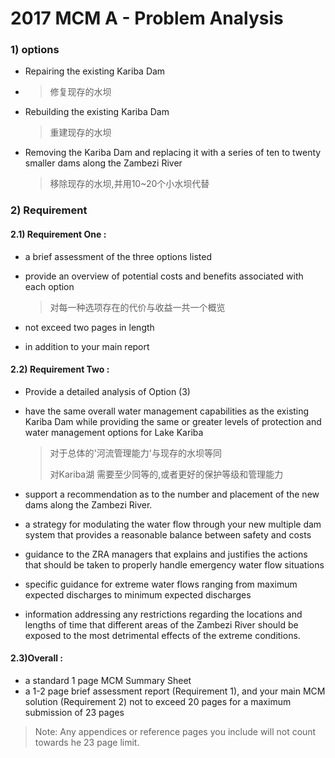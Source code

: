 # 2017 MCM A - Problem Analysis

### 1) options

* Repairing the existing Kariba Dam

* > 修复现存的水坝

* Rebuilding the existing Kariba Dam

  > 重建现存的水坝

* Removing the Kariba Dam and replacing it with a series of ten to
  twenty smaller dams along the Zambezi River

  > 移除现存的水坝,并用10~20个小水坝代替

### 2) Requirement

#### 2.1) Requirement One :

* a brief assessment of the three options listed

* provide an overview of potential costs and benefits associated with each option

  > 对每一种选项存在的代价与收益一共一个概览

* not exceed two pages in length

* in addition to your main report 

#### 2.2) Requirement Two :

* Provide a detailed analysis of Option (3)

* have the same overall water management capabilities as the existing Kariba Dam while providing the same or greater levels of protection and water management options for Lake Kariba

  > 对于总体的'河流管理能力'与现存的水坝等同
  >
  > 对Kariba湖 需要至少同等的,或者更好的保护等级和管理能力

* support a recommendation as to the number and placement of the new dams along the Zambezi River.

* a strategy for modulating the water flow through your new multiple dam system that provides a reasonable balance between safety and costs

* guidance to the ZRA managers that explains and justifies the actions that should be taken to properly handle emergency water flow situations

* specific guidance for extreme water flows ranging from maximum expected discharges to minimum expected discharges

* information addressing any restrictions regarding the locations and lengths of time that different areas of the Zambezi River should be exposed to the most detrimental effects of the extreme conditions.

#### 2.3)Overall :

*  a standard 1 page MCM Summary Sheet
*  a 1-2 page brief assessment report (Requirement 1), and your main MCM solution (Requirement 2) not to exceed 20 pages for a maximum submission of 23 pages

> Note: Any appendices or reference pages you include will not count towards he 23 page limit. 